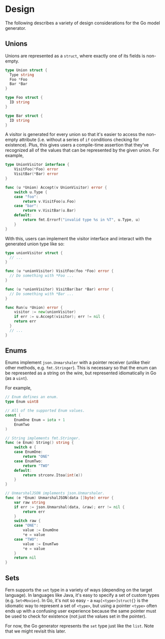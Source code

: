 # Design

The following describes a variety of design considerations for the
Go model generator.

## Unions

Unions are represented as a `struct`, where exactly one of its fields
is non-empty.

```go
type Union struct {
  Type string
  Foo *Foo
  Bar *Bar
}

type Foo struct {
  ID string
}

type Bar struct {
  ID string
}
```

A visitor is generated for every union so that it's easier to access
the non-empty attribute (i.e. without a series of `if` conditions
checking for existence). Plus, this gives users a compile-time assertion
that they've recognized all of the values that can be represented by
the given union. For example,

```go
type UnionVisitor interface {
	VisitFoo(*Foo) error
	VisitBar(*Bar) error
}

func (u *Union) Accept(v UnionVisitor) error {
	switch u.Type {
	case "foo":
		return v.VisitFoo(u.Foo)
	case "bar":
		return v.VisitBar(u.Bar)
	default:
		return fmt.Errorf("invalid type %s in %T", u.Type, u)
	}
}
```

With this, users can implement the visitor interface and interact
with the generated union type like so:

```go
type unionVisitor struct {
  // ...
}

func (u *unionVisitor) VisitFoo(foo *Foo) error {
  // Do something with *Foo ...
}

func (u *unionVisitor) VisitBar(bar *Bar) error {
  // Do something with *Bar ...
}

func Run(u *Union) error {
	visitor := new(unionVisitor)
	if err := u.Accept(visitor); err != nil {
    return err
  }
  // ...
}
```

## Enums

Enums implement `json.Unmarshaler` with a pointer receiver (unlike
their other methods, e.g. `fmt.Stringer`). This is necessary so that
the enum can be represented as a string on the wire, but represented
idiomatically in Go (as a `uint`).

For example,

```go
// Enum defines an enum.
type Enum uint8

// All of the supported Enum values.
const (
	EnumOne Enum = iota + 1
	EnumTwo
)

// String implements fmt.Stringer.
func (e Enum) String() string {
	switch e {
	case EnumOne:
		return "ONE"
	case EnumTwo:
		return "TWO"
	default:
		return strconv.Itoa(int(e))
	}
}

// UnmarshalJSON implements json.Unmarshaler.
func (e *Enum) UnmarshalJSON(data []byte) error {
	var raw string
	if err := json.Unmarshal(data, &raw); err != nil {
		return err
	}
	switch raw {
	case "ONE":
		value := EnumOne
		*e = value
	case "TWO":
		value := EnumTwo
		*e = value
	}
	return nil
}
```

## Sets

Fern supports the `set` type in a variety of ways (depending on the target
language). In languages like Java, it's easy to specify a set of custom
types (e.g. `Set<Movie>`). In Go, it's not so easy - a `map[<type>]struct{}`
is the idiomatic way to represent a set of `<type>`, but using a pointer `<type>`
often ends up with a confusing user experience because the same pointer must
be used to check for existence (not just the values set in the pointer).

For now, the Go generator represents the `set` type just like the `list`.
Note that we might revisit this later.
